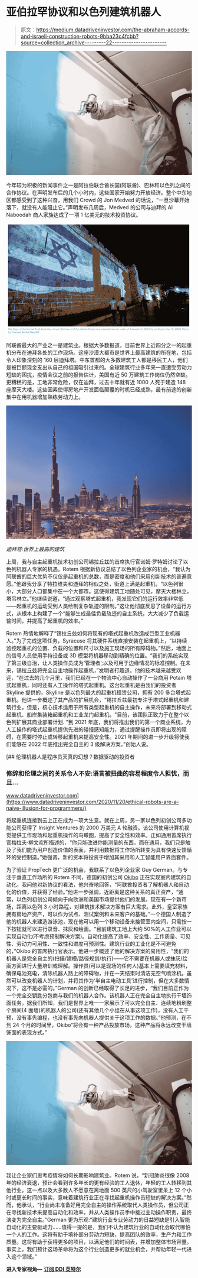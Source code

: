 # 亚伯拉罕协议和以色列建筑机器人

> 原文：<https://medium.datadriveninvestor.com/the-abraham-accords-and-israeli-construction-robots-9bba23c4fcbb?source=collection_archive---------22----------------------->

![](img/e9ca821dc3c4421f15c788323e768bcf.png)

今年较为积极的新闻事件之一是阿拉伯联合酋长国(阿联酋)、巴林和以色列之间的合作协议。在声明发布后的几个小时内，这些国家开始努力开放经济。整个中东地区都感受到了这种兴奋，用我们 Crowd 的 Jon Medved 的话说，“一旦沙幕开始落下，就没有人能阻止它。”声明发布几周后，Medved 的公司与迪拜的 Al Naboodah 商人家族达成了一项 1 亿美元的技术投资协议。

![](img/e86d11d219f95f488dda5a18dab2117c.png)

阿联酋最大的产业之一是建筑业。根据大多数报道，目前世界上近四分之一的起重机分布在迪拜各处的工作现场。这座沙漠大都市是世界上最高建筑的所在地，包括令人印象深刻的 160 层迪拜塔。中东首都的大多数建筑工人都是移民工人，他们是被巨额现金支出从自己的祖国吸引过来的。全球建筑行业多年来一直遭受劳动力短缺的困扰，疫情会议之前的报告估计，美国有近 50 万建筑工作岗位仍然空缺。更糟糕的是，工地非常危险，仅在迪拜，过去十年就有近 1000 人死于建造 148 座摩天大楼。这些因素使得房地产开发面临颠覆的时机已经成熟，最有前途的创新集中在用机器增加熟练劳动力上。

![](img/8051cbc9bb5bc35d130b623e442d5ee0.png)

*迪拜塔:世界上最高的建筑*

上周，我与自主起重机技术初创公司锡拉丘兹的首席执行官诺姆·罗特姆讨论了以色列机器人专家的机遇。Rotem 根据新协议总结了以色列企业家的机会，“我认为阿联酋的巨大优势不仅仅是起重机的总数，而是密度和他们采用创新技术的普遍意愿。”他跟我分享了特拉维夫和迪拜的相似之处，街道上满是起重机，“以色列很小，大部分人口都集中在一个大都市。这使得建筑工地随处可见，摩天大楼林立，塔吊林立。”他继续说道，“通过观察塔式起重机，我发现它们的运行效率非常低——起重机的运动受到人类绘制复杂轨迹的限制。”这让他彻底反思了设备的运行方式，从根本上构建了一个“能够生成最佳负载轨迹的自主系统，大大减少了负载运输时间，并提高了起重机的效率。”

Rotem 热情地解释了“锡拉丘兹如何将现有的塔式起重机改造成巨型工业机器人。”为了完成这项任务，Syracuse 将其硬件系统直接安装在起重机上，“以持续监控起重机的位置、负载的位置和尺寸以及施工现场的所有障碍物。”然后，地面上的信号人员使用手持设备或 3D 模型将机器移动到精确的位置。“我们的系统实现了第三级自治，让人类操作员成为‘管理者’;以及可用于边缘情况的标准控制。在未来，锡拉丘兹将完全自主地操作起重机，”发明者打趣道。他的技术越来越受欢迎，“在过去的几个月里，我们已经在一个物流中心自动操作了一台商用 Potain 塔式起重机，同时还有人工操作的塔式起重机。这台起重机是由我们的投资者 Skyline 提供的，Skyline 是以色列最大的起重机租赁公司，拥有 200 多台塔式起重机。他进一步概述了其产品的扩展机会，“锡拉丘兹最初专注于塔式起重机和建筑行业，但是，核心技术适用于所有类型起重机的自主操作，未来将部署到移动式起重机、船岸集装箱起重机和工业龙门起重机。"目前，该团队正致力于在整个以色列扩展其商业部署计划. "到 2021 年底，我们将推出我们的第一个商业系统，为人工操作的塔式起重机提供先进的碰撞感知能力，通过提醒操作员即将出现的障碍，在需要时停止或转移起重机来提高安全性。2021 年期间的进一步升级将使我们能够在 2022 年底推出完全自主的 3 级解决方案，”创始人说。

[](https://www.datadriveninvestor.com/2020/11/20/ethical-robots-are-a-naive-illusion-for-programmers/) [## 伦理机器人是程序员天真的幻想？数据驱动的投资者

### 修辞和伦理之间的关系令人不安:语言被扭曲的容易程度令人担忧，而且…

www.datadriveninvestor.com](https://www.datadriveninvestor.com/2020/11/20/ethical-robots-are-a-naive-illusion-for-programmers/) 

将起重机连接到云上正在成为一项大生意。就在上周，另一家以色列初创公司多功能公司获得了 Insight Ventures 的 2000 万美元 A 轮融资。该公司使用计算机视觉提供工作现场和起重机操作的鸟瞰图，提高了安全性和效率。正如通用首席执行官梅拉夫·柳文欢所描述的，“你只能改进你能测量的东西，而在通用，我们只是触及了我们能为用户创造价值的表面，并利用数据将工作场所转变为具有快速反馈循环的受控制造。”她强调，新的资本将投资于增加其采用和人工智能用户界面套件。

为了验证 PropTech 更广泛的机会，我联系了以色列企业家 Guy German。与专注于垂直工作场所的 Rotem 不同，德国的初创公司 [Okibo](https://okibo.com/) 正在实现室内建筑的自动化。我问他对新协议的看法，他兴奋地回答，“阿联酋投资者了解机器人和自动化的价值，并获得了经验。”他进一步强调，近距离是这种关系的真正资产，“通常，以色列初创公司倾向于向欧洲和美国市场提供他们的发展。现在有一个新市场，距离以色列 3 小时路程，对建筑技术解决方案有巨大需求。此外，皇室家族拥有房地产资产，可以作为试点、测试案例和未来客户的基础。”一个德国人制造了他的机器人来建造游泳池，现在他可以用一个移动设备来接管室内空间，只需按一下按钮就可以进行录音、抹灰和绘画。“目前建筑工地上大约 50%的人工作业可以实现自动化(不考虑预制解决方案)。自动化提高了效率、安全性、工作质量、可见性、劳动力可用性、一致性和进度可预测性。建筑行业的工业化是不可避免的，”Okibo 的首席执行官表示。他进一步概述了他的解决方案的易用性，“我们的机器人是完全自主的(扫描/建模/路径规划/执行)——它不需要在机器人或抹灰/绘画方面进行大量培训或理解。操作员(可以是现场的任何人)基本上需要填充材料，确保电池充电，清除机器人路上的障碍物，并在一天结束时清洁无空气喷涂机。虽然可以改变机器人的计划，并将其作为‘半自主电动工具’进行控制，但在大多数情况下，这不是必需的。”German 的创新已经取得了长足的进步，“我们目前正作为一个完全交钥匙分包商与我们的机器人合作。该机器人正在完全自主地执行干墙饰面任务，据我们所知，我们是世界上唯一一家展示了可以完全自主、连续地粉刷整个房间(4 面墙)的机器人的公司(还有其他几个小组在从事这项工作)，没有人工干预，没有事先编程，也没有事先向机器人提供关于这项工作的数据。”他预测，在不到 24 个月的时间里，Okibo“将会有一种产品投放市场，这种产品将永远改变干墙饰面的表现方式。”

![](img/8bba53de396982f700ba1f92ca98fb1f.png)

我让企业家们思考疫情将如何长期影响建筑业。Rotem 说，“新冠肺炎很像 2008 年的经济衰退，预计会看到许多年长的更有经验的工人退休，年轻的工人转移到其他行业。这一点以及大多数人不愿意在离地面 500 英尺的小驾驶室里呆上 12 个小时或更长时间的事实，意味着建筑行业正在寻找起重机操作员短缺的解决方案。”然而，他承认，“行业尚未准备好用完全自主的操作系统取代人类操作员，但公司正在寻找新技术来提高自动化和效率，并从人类操作员手中接过主动操作职责，最终演变为完全自主。”German 更为乐观:“建筑行业专业劳动力的日益短缺是引入智能自动化的主要驱动力……值得一提的是，我们不认为建筑行业的自动化会取代哪怕一个人的工作。这将有助于填补部分劳动力短缺，提高团队的效率，生产力和工作质量。这将有助于获得更多的项目，以满足他们的时间表，并增加整体市场容量。事实上，我们预计这场革命将为这个行业创造更多的就业机会，并帮助年轻一代进入这个领域。”

**进入专家视角—** [**订阅 DDI 英特尔**](https://datadriveninvestor.com/ddi-intel)
